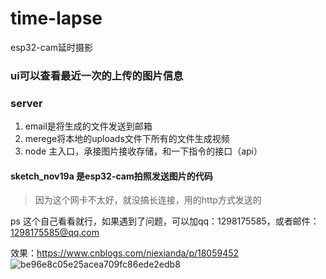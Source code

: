 # time-lapse
esp32-cam延时摄影

### ui可以查看最近一次的上传的图片信息

### server 
1. email是将生成的文件发送到邮箱
2. merege将本地的uploads文件下所有的文件生成视频
3. node 主入口，承接图片接收存储，和一下指令的接口（api）

#### sketch_nov19a 是esp32-cam拍照发送图片的代码
> 因为这个网卡不太好，就没搞长连接，用的http方式发送的

ps 这个自己看看就行，如果遇到了问题，可以加qq：1298175585，或者邮件：1298175585@qq.com

效果：https://www.cnblogs.com/niexianda/p/18059452 
![be96e8c05e25acea709fc86ede2edb8](https://github.com/dadademo/time-lapse/assets/40522607/c43edd06-1228-41f0-8d9c-bb0b6b0c1b92)
